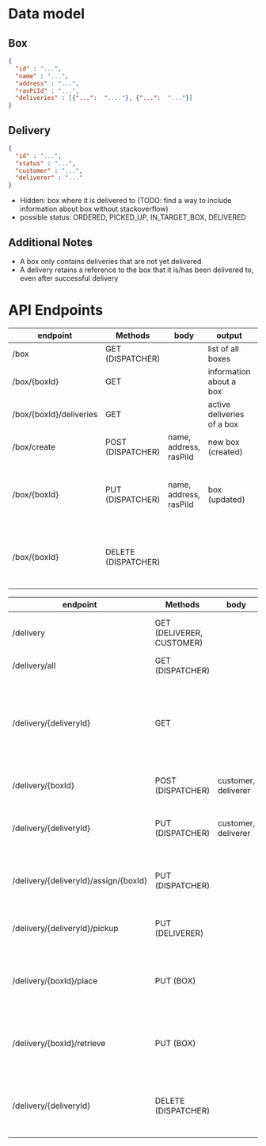 # Data model

## Box
```json
{
  "id" : "...",
  "name" : "...",
  "address" : "...",
  "rasPiId" : "...",
  "deliveries" : [{"...":  "...."}, {"...":  "..."}]
}
```

## Delivery
```json
{
  "id" : "...",
  "status" : "...",
  "customer" : "...",
  "deliverer" : "..."
}
```
- Hidden: box where it is delivered to (TODO: find a way to include information about box without stackoverflow)
- possible status: ORDERED, PICKED_UP, IN_TARGET_BOX, DELIVERED

## Additional Notes
- A box only contains deliveries that are not yet delivered
- A delivery retains a reference to the box that it is/has been delivered to, even after successful delivery

# API Endpoints

| endpoint                | Methods             | body                   | output                     | comment                                         |
|-------------------------|---------------------|------------------------|----------------------------|-------------------------------------------------|
| /box                    | GET (DISPATCHER)    |                        | list of all boxes          |                                                 |
| /box/{boxId}            | GET                 |                        | information about a box    |                                                 |
| /box/{boxId}/deliveries | GET                 |                        | active deliveries of a box |                                                 |
| /box/create             | POST (DISPATCHER)   | name, address, rasPiId | new box (created)          |                                                 |
| /box/{boxId}            | PUT (DISPATCHER)    | name, address, rasPiId | box (updated)              | only possible if box has no deliveries assigned |
| /box/{boxId}            | DELETE (DISPATCHER) |                        |                            | only possible if box has no deliveries assigned |


| endpoint                              | Methods                   | body                | output                                                                              | comment                                                                  |
|---------------------------------------|---------------------------|---------------------|-------------------------------------------------------------------------------------|--------------------------------------------------------------------------|
| /delivery                             | GET (DELIVERER, CUSTOMER) |                     | list of all deliveries concerning this aseUser                                         |                                                                          |
| /delivery/all                         | GET (DISPATCHER)          |                     | list of all deliveries                                                              |                                                                          |
| /delivery/{deliveryId}                | GET                       |                     | information about a delivery                                                        | only authorized if this delivery concerns the aseUser or aseUser is dispatcher |
| /delivery/{boxId}                     | POST (DISPATCHER)         | customer, deliverer | create a new delivery                                                               | initial status is ORDERED                                                |
| /delivery/{deliveryId}                | PUT (DISPATCHER)          | customer, deliverer | update a delivery                                                                   | status can be updated via different endpoint                             |
| /delivery/{deliveryId}/assign/{boxId} | PUT (DISPATCHER)          |                     | reassign a delivery                                                                 | only possible if delivery has status ORDERED                             |
| /delivery/{deliveryId}/pickup         | PUT (DELIVERER)           |                     | change the status of a delivery to PICKED_UP                                        |                                                                          |
| /delivery/{boxId}/place               | PUT (BOX)                 |                     | change the status of all deliveries in a box with status PICKED_UP to IN_TARGET_BOX |                                                                          |
| /delivery/{boxId}/retrieve            | PUT (BOX)                 |                     | change the status of all deliveries in a box with status IN_TARGET_BOX to DELIVERED |                                                                          |
| /delivery/{deliveryId}                | DELETE (DISPATCHER)       |                     |                                                                                     | only possible if status is ORDERED or DELIVERED                          | 